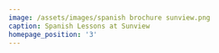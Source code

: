 ```yaml
---
image: /assets/images/spanish brochure sunview.png
caption: Spanish Lessons at Sunview
homepage_position: '3'
---
```


